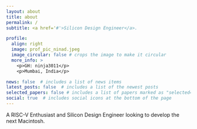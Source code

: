 ```yaml
---
layout: about
title: about
permalink: /
subtitle: <a href='#'>Silicon Design Engineer</a>. 

profile:
  align: right
  image: prof_pic_ninad.jpeg
  image_circular: false # crops the image to make it circular
  more_info: >
    <p>GH: ninja3011</p>
    <p>Mumbai, India</p>

news: false  # includes a list of news items
latest_posts: false  # includes a list of the newest posts
selected_papers: false # includes a list of papers marked as "selected={true}"
social: true  # includes social icons at the bottom of the page
---
```


A RISC-V Enthusiast and Silicon Design Engineer looking to develop the next Macintosh. 
